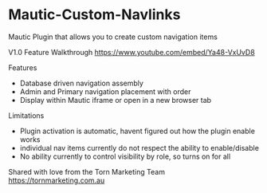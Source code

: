 # Mautic-Custom-Navlinks
 
Mautic Plugin that allows you to create custom navigation items 

V1.0 Feature Walkthrough
https://www.youtube.com/embed/Ya48-VxUvD8

Features
- Database driven navigation assembly
- Admin and Primary navigation placement with order
- Display within Mautic iframe or open in a new browser tab

Limitations
- Plugin activation is automatic, havent figured out how the plugin enable works
- individual nav items currently do not respect the ability to enable/disable
- No ability currently to control visibility by role, so turns on for all


Shared with love from the Torn Marketing Team
https://tornmarketing.com.au

